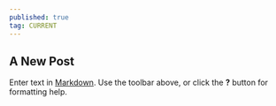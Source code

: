 ```yaml
---
published: true
tag: CURRENT
---
```

## A New Post

Enter text in [Markdown](http://daringfireball.net/projects/markdown/). Use the toolbar above, or click the **?** button for formatting help.
